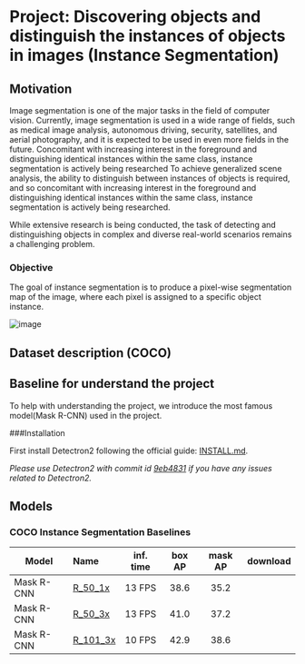 # Project: Discovering objects and distinguish the instances of objects in images (Instance Segmentation)

## Motivation
Image segmentation is one of the major tasks in the field of computer vision. Currently, image segmentation is used in a wide range of fields, such as medical image analysis, autonomous driving, security, satellites, and aerial photography, and it is expected to be used in even more fields in the future. Concomitant with increasing interest in the foreground and distinguishing identical instances within the same class, instance segmentation is actively being researched
To achieve generalized scene analysis, the ability to distinguish between instances of objects is required, and so concomitant with increasing interest in the foreground and distinguishing identical instances within the same class, instance segmentation is actively being researched. 

While extensive research is being conducted, the task of detecting and distinguishing objects in complex and diverse real-world scenarios remains a challenging problem.


### Objective
The goal of instance segmentation is to produce a pixel-wise segmentation map of the image, where each pixel is assigned to a specific object instance.


![image](https://github.com/so45jj45/NNproject_KU_Instance-Segmentation/assets/80938806/a4f410ef-8909-475b-a083-c6ac9784fefa)


## Dataset description (COCO)


## Baseline for understand the project

To help with understanding the project, we introduce the most famous model(Mask R-CNN) used in the project.

###Installation

First install Detectron2 following the official guide: [INSTALL.md](https://github.com/facebookresearch/detectron2/blob/master/INSTALL.md).

*Please use Detectron2 with commit id [9eb4831](https://github.com/facebookresearch/detectron2/commit/9eb4831f742ae6a13b8edb61d07b619392fb6543) if you have any issues related to Detectron2.*

## Models
### COCO Instance Segmentation Baselines

Model | Name | inf. time | box AP | mask AP | download
--- |:---|:---:|:---:|:---:|:--:|
Mask R-CNN |[R_50_1x](https://github.com/facebookresearch/detectron2/blob/master/configs/COCO-InstanceSegmentation/mask_rcnn_R_50_FPN_1x.yaml) | 13 FPS | 38.6 | 35.2 |
Mask R-CNN |[R_50_3x](https://github.com/facebookresearch/detectron2/blob/master/configs/COCO-InstanceSegmentation/mask_rcnn_R_50_FPN_3x.yaml) | 13 FPS | 41.0 | 37.2 | 
Mask R-CNN |[R_101_3x](https://github.com/facebookresearch/detectron2/blob/master/configs/COCO-InstanceSegmentation/mask_rcnn_R_101_FPN_3x.yaml) | 10 FPS | 42.9 | 38.6 |
